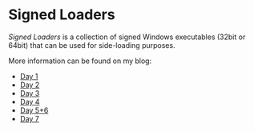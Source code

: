 Signed Loaders
==============

*Signed Loaders* is a collection of signed Windows executables (32bit or 64bit) that can be used for side-loading purposes.

More information can be found on my blog: 

- [Day 1](https://www.a12d404.net/security/2019/01/01/side-loading-fun.html)
- [Day 2](https://www.a12d404.net/security/2019/01/02/side-loading-fun-2.html)
- [Day 3](https://www.a12d404.net/security/2019/01/03/side-loading-fun-3.html)
- [Day 4](https://www.a12d404.net/security/2019/01/04/side-loading-fun-4.html)
- [Day 5+6](https://www.a12d404.net/security/2019/01/06/side-loading-fun-5-and-6.html)
- [Day 7](https://www.a12d404.net/security/2019/01/04/side-loading-fun-7.html)
